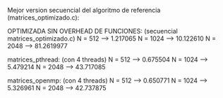 Mejor version secuencial del algoritmo de referencia (matrices_optimizado.c):

OPTIMIZADA SIN OVERHEAD DE FUNCIONES: (secuencial matrices_optimizado.c)
    N = 512 --> 1.217065
    N = 1024 --> 10.122610
    N = 2048 --> 81.2619977


matrices_pthread: (con 4 threads)
    N = 512 --> 0.675504
    N = 1024 --> 5.479214
    N = 2048 --> 43.717085


matrices_openmp: (con 4 threads)
    N = 512 --> 0.650771
    N = 1024 --> 5.326961
    N = 2048 --> 42.737875

